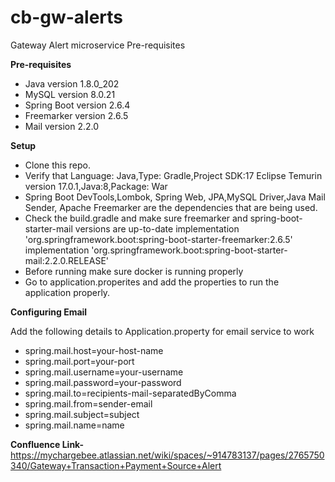 # cb-gw-alerts
Gateway Alert microservice Pre-requisites

**Pre-requisites**

* Java version 1.8.0_202
* MySQL version 8.0.21
* Spring Boot version 2.6.4
* Freemarker version 2.6.5
* Mail version 2.2.0

**Setup**
* Clone this repo.
* Verify that Language: Java,Type: Gradle,Project SDK:17 Eclipse Temurin version 17.0.1,Java:8,Package: War 
* Spring Boot DevTools,Lombok, Spring Web, JPA,MySQL Driver,Java Mail Sender, Apache Freemarker are the dependencies that are being used.
* Check the build.gradle and make sure freemarker and spring-boot-starter-mail versions are up-to-date 
    implementation 'org.springframework.boot:spring-boot-starter-freemarker:2.6.5'
    implementation 'org.springframework.boot:spring-boot-starter-mail:2.2.0.RELEASE'
* Before running make sure docker is running properly
* Go to application.properites and add the properties to run the application properly. 

**Configuring Email**

Add the following details to Application.property for email service to work
* spring.mail.host=your-host-name
* spring.mail.port=your-port
* spring.mail.username=your-username
* spring.mail.password=your-password
* spring.mail.to=recipients-mail-separatedByComma
* spring.mail.from=sender-email
* spring.mail.subject=subject
* spring.mail.name=name

**Confluence Link-** https://mychargebee.atlassian.net/wiki/spaces/~914783137/pages/2765750340/Gateway+Transaction+Payment+Source+Alert


